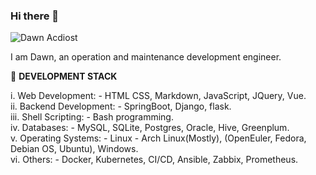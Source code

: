 ### Hi there 👋

![Dawn Acdiost](https://img.shields.io/badge/Dawn%20Acdiost-blue)

<!--
**acdiost/acdiost** is a ✨ _special_ ✨ repository because its `README.md` (this file) appears on your GitHub profile.

Here are some ideas to get you started:

- 🔭 I’m currently working on ...
- 🌱 I’m currently learning ...
- 👯 I’m looking to collaborate on ...
- 🤔 I’m looking for help with ...
- 💬 Ask me about ...
- 📫 How to reach me: ...
- 😄 Pronouns: ...
- ⚡ Fun fact: ...
-->

I am Dawn, an operation and maintenance development engineer.

📙 **DEVELOPMENT STACK**

  i. Web Development: - HTML CSS, Markdown, JavaScript, JQuery, Vue.  
  ii. Backend Development: - SpringBoot, Django, flask.  
  iii. Shell Scripting: - Bash programming.  
  iv. Databases: - MySQL, SQLite, Postgres, Oracle, Hive, Greenplum.  
  v. Operating Systems: - Linux - Arch Linux(Mostly), (OpenEuler, Fedora, Debian OS, Ubuntu), Windows.  
  vi. Others: - Docker, Kubernetes, CI/CD, Ansible, Zabbix, Prometheus.
